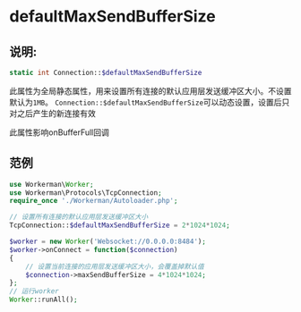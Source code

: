 # defaultMaxSendBufferSize
## 说明:
```php
static int Connection::$defaultMaxSendBufferSize
```

此属性为全局静态属性，用来设置所有连接的默认应用层发送缓冲区大小。不设置默认为```1MB```。 ```Connection::$defaultMaxSendBufferSize```可以动态设置，设置后只对之后产生的新连接有效

此属性影响onBufferFull回调


## 范例

```php
use Workerman\Worker;
use Workerman\Protocols\TcpConnection;
require_once './Workerman/Autoloader.php';

// 设置所有连接的默认应用层发送缓冲区大小
TcpConnection::$defaultMaxSendBufferSize = 2*1024*1024;

$worker = new Worker('Websocket://0.0.0.0:8484');
$worker->onConnect = function($connection)
{
    // 设置当前连接的应用层发送缓冲区大小，会覆盖掉默认值
    $connection->maxSendBufferSize = 4*1024*1024;
};
// 运行worker
Worker::runAll();
```

